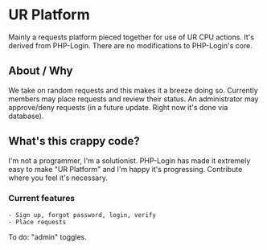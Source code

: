 # UR Platform
Mainly a requests platform pieced together for use of UR CPU actions. It's derived from PHP-Login. There are no modifications to PHP-Login's core.  

## About / Why
We take on random requests and this makes it a breeze doing so. Currently members may place requests and review their status. An administrator may approve/deny requests (in a future update. Right now it's done via database). 

## What's this crappy code?
I'm not a programmer, I'm a solutionist. PHP-Login has made it extremely easy to make "UR Platform" and I'm happy it's progressing. Contribute where you feel it's necessary.

### Current features
```
- Sign up, forgot password, login, verify
- Place requests
```

To do: "admin" toggles.



